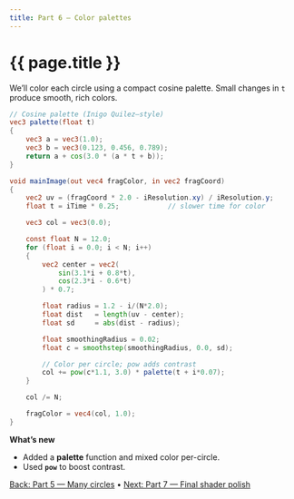 ```yaml
---
title: Part 6 — Color palettes
---
```

# {{ page.title }}

We’ll color each circle using a compact cosine palette. Small changes in `t` produce smooth, rich colors.

```glsl
// Cosine palette (Inigo Quilez–style)
vec3 palette(float t)
{
    vec3 a = vec3(1.0);
    vec3 b = vec3(0.123, 0.456, 0.789);
    return a + cos(3.0 * (a * t + b));
}

void mainImage(out vec4 fragColor, in vec2 fragCoord)
{
    vec2 uv = (fragCoord * 2.0 - iResolution.xy) / iResolution.y;
    float t = iTime * 0.25;            // slower time for color

    vec3 col = vec3(0.0);

    const float N = 12.0;
    for (float i = 0.0; i < N; i++)
    {
        vec2 center = vec2(
            sin(3.1*i + 0.8*t),
            cos(2.3*i - 0.6*t)
        ) * 0.7;

        float radius = 1.2 - i/(N*2.0);
        float dist   = length(uv - center);
        float sd     = abs(dist - radius);

        float smoothingRadius = 0.02;
        float c = smoothstep(smoothingRadius, 0.0, sd);

        // Color per circle; pow adds contrast
        col += pow(c*1.1, 3.0) * palette(t + i*0.07);
    }

    col /= N;

    fragColor = vec4(col, 1.0);
}
```

**What’s new**

* Added a **palette** function and mixed color per-circle.
* Used **`pow`** to boost contrast.

[Back: Part 5 — Many circles](part05_many_circles.md) • [Next: Part 7 — Final shader polish](part07_final_shader.md)

